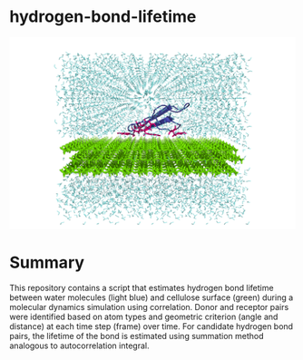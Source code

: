 hydrogen-bond-lifetime
===========
<img src="https://github.com/zs-zhuang/hbond-lifetime-correlation/blob/main/CBM_C1_wat.png">

# Summary

This repository contains a script that estimates hydrogen bond lifetime between water molecules (light blue) and cellulose surface (green) during a molecular dynamics simulation using correlation. Donor and receptor pairs were identified based on atom types and geometric criterion (angle and distance) at each time step (frame) over time. For candidate hydrogen bond pairs, the lifetime of the bond is estimated using summation method analogous to autocorrelation integral.
